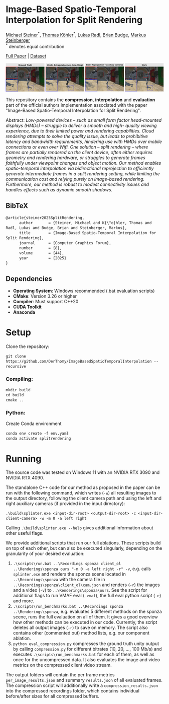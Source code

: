 # Image-Based Spatio-Temporal Interpolation for Split Rendering
[Michael Steiner](https://steimich96.github.io/)<sup>&#42;</sup>,
[Thomas Köhler](https://scholar.google.com/citations?user=pMDepi0AAAAJ&hl=de)<sup>&#42;</sup>,
[Lukas Radl](https://r4dl.github.io/),
[Brian Budge](https://scholar.google.com/citations?user=z67HnEwAAAAJ&hl=en),
[Markus Steinberger](https://www.markussteinberger.net/)
<br> 
<sup>&#42;</sup> denotes equal contribution
<br>

[Full Paper](https://diglib.eg.org/items/f64629bd-34a4-4880-af25-5de3f57c6fa9)
| [Dataset](https://drive.google.com/file/d/1U4uUS6L-rxr1jFrJ-b991SQP63G10hkA/view?usp=drive_link)

![Teaser image](docs/teaser.png)

This repository contains the **compression**, **interpolation** and **evaluation** part of the official authors implementation associated with the paper "Image-Based Spatio-Temporal Interpolation for Split Rendering".

Abstract: *Low-powered devices – such as small form factor head-mounted displays (HMDs) – struggle to deliver a smooth and high-
quality viewing experience, due to their limited power and rendering capabilities. Cloud rendering attempts to solve the quality
issue, but leads to prohibitive latency and bandwidth requirements, hindering use with HMDs over mobile connections or
even over Wifi. One solution – split rendering – where frames are partially rendered on the client device, often either requires
geometry and rendering hardware, or struggles to generate frames faithfully under viewpoint changes and object motion. Our
method enables spatio-temporal interpolation via bidirectional reprojection to efficiently generate intermediate frames in a
split rendering setting, while limiting the communication cost and relying purely on image-based rendering. Furthermore, our
method is robust to modest connectivity issues and handles effects such as dynamic smooth shadows.*

<section class="section" id="BibTeX">
  <div class="container is-max-desktop content">
    <h2 class="title">BibTeX</h2>
    <pre><code>@article{steiner2025SplitRendering,
      author       = {Steiner, Michael and K{\"o}hler, Thomas and Radl, Lukas and Budge, Brian and Steinberger, Markus},
      title        = {Image-Based Spatio-Temporal Interpolation for Split Rendering},
      journal      = {Computer Graphics Forum},
      number       = {8},
      volume       = {44},
      year         = {2025}
}</code></pre>
  </div>
</section>

## Dependencies

- **Operating System**: Windows recommended (.bat evaluation scripts)
- **CMake**: Version 3.26 or higher
- **Compiler**: Must support C++20
- **CUDA Toolkit**
- **Anaconda**

# Setup

Clone the repository:

```
git clone https://github.com/DerThomy/ImageBasedSpatioTemporalInterpolation --recursive
```

### Compiling:

```
mkdir build
cd build
cmake ..
```

### Python:

Create Conda environment

```
conda env create -f env.yaml
conda activate splitrendering
```

# Running

The source code was tested on Windows 11 with an NVIDIA RTX 3090 and NVIDIA RTX 4090.

The standalone C++ code for our method as proposed in the paper can be run with the following command, which writes (`-w`) all resulting images to the output directory, following the client camera path and using the left and right auxiliary cameras (if provided in the input directory):

```
.\build\splinter.exe <input-dir-root> <output-dir-root> -c <input-dir-client-camera> -w -m 0 -a left right
```

Calling `.\build\splinter.exe --help` gives additional information about other useful flags.

We provide additional scripts that run our full ablations.
These scripts build on top of each other, but can also be executed singularly, depending on the granularity of your desired evaluation:

1. `.\scripts\run.bat ..\Recordings sponza client_ol ..\Renderings\sponza ours "-m 0 -a left right -r" -v`, e.g. calls `splinter.exe` and renders the sponza scene located in `..\Recordings\sponza` with the camera file in `..\Recordings\sponza\client_ol\cam.json` and renders (`-r`) the images and a video (`-v`) to `..\Renderings\sponza\ours`. See the script for additional flags to run VMAF eval (`-vmaf`), the full eval python script (`-e`) and more.
2. `.\scripts\run_benchmarks.bat ..\Recordings sponza ..\Renderings\sponza`, e.g. evaluates 5 different methods on the sponza scene, runs the full evaluation on all of them. It gives a good overview how other methods can be executed in our code. Currently, the script deletes all output images (`-r`) to save on memory. The script also contains other (commented out) method lists, e.g. our component ablation.
3. `python eval_compression.py` compresses the ground truth unity output by calling `compression.py` for different bitrates (10, 20, ..., 100 Mb/s) and executes `.\scripts\run_benchmarks.bat` for each of them, as well as once for the uncompressed data. It also evaluates the image and video metrics on the compressed client video stream.

The output folders will contain the per frame metrics `per_image_results.json` and summary `results.json` of all evaluated frames.
The compression script will additionally write a `compression_results.json` into the compressed recordings folder, which contains individual before/after sizes for all compressed buffers.

